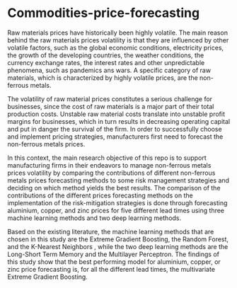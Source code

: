 # Commodities-price-forecasting
Raw materials prices have historically been highly volatile. The main reason behind the raw materials prices volatility is that they are influenced by other volatile factors, such as the global economic conditions, electricity prices, the growth of the developing countries, the weather conditions, the currency exchange rates, the interest rates and other unpredictable phenomena, such as pandemics ans wars. A specific category of raw materials, which is characterized by highly volatile prices, are the non-ferrous metals.

The volatility of raw material prices constitutes a serious challenge for businesses, since the cost of raw materials is a major part of their total production costs. Unstable raw material costs translate into unstable profit margins for businesses, which in turn results in decreasing operating capital and put in danger the survival of the firm. In order to successfully choose and implement pricing strategies, manufacturers first need to forecast the non-ferrous metals prices. 

In this context, the main research objective of this repo is to support manufacturing firms in their endeavors to manage non-ferrous metals prices volatility by comparing the contributions of different non-ferrous metals prices forecasting methods to some risk management strategies and deciding on which method yields the best results. The comparison of the contributions of the different prices forecasting methods on the implementation of the risk-mitigation strategies is done through forecasting aluminium, copper, and zinc prices for five different lead times using three machine learning methods and two deep learning methods.

Based on the existing literature, the machine learning methods that are chosen in this study are the Extreme Gradient Boosting, the Random Forest, and the K-Nearest Neighbors , while the two deep learning methods are the Long-Short Term Memory and the Multilayer Perceptron. The findings of this study show that the best performing model for aluminium, copper, or zinc price forecasting is, for all the different lead times, the multivariate Extreme Gradient Boosting.
